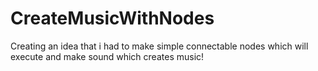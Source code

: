 # CreateMusicWithNodes
Creating an idea that i had to make simple connectable nodes which will execute and make sound which creates music!
